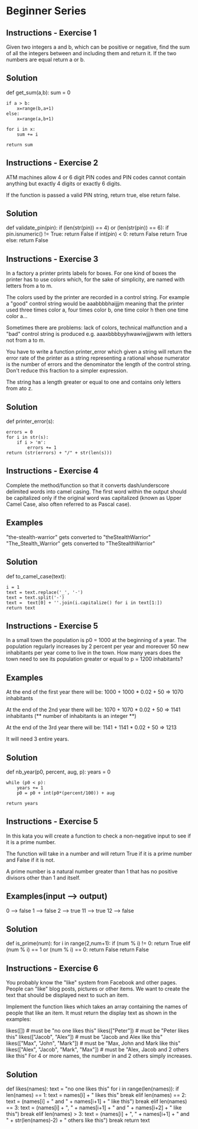 # Beginner Series 

## Instructions - Exercise 1

Given two integers a and b, which can be positive or negative, find the sum of all the integers between and including them and return it. 
If the two numbers are equal return a or b.

## Solution

def get_sum(a,b):
    sum = 0
   
    if a > b:
        x=range(b,a+1)
    else:
        x=range(a,b+1)

    for i in x:
        sum += i
        
    return sum

## Instructions - Exercise 2

ATM machines allow 4 or 6 digit PIN codes and PIN codes cannot contain anything but exactly 4 digits or exactly 6 digits.

If the function is passed a valid PIN string, return true, else return false.

## Solution

def validate_pin(pin):
    if (len(str(pin)) == 4) or (len(str(pin)) == 6):
        if pin.isnumeric() != True:
            return False
        if int(pin) < 0:
            return False
        return True
    else:
        return False
        
## Instructions - Exercise 3

In a factory a printer prints labels for boxes. For one kind of boxes the printer has to use colors which, for the sake of simplicity, are named with letters from a to m.

The colors used by the printer are recorded in a control string. For example a "good" control string would be aaabbbbhaijjjm meaning that the printer used three times color a, four times color b, one time color h then one time color a...

Sometimes there are problems: lack of colors, technical malfunction and a "bad" control string is produced e.g. aaaxbbbbyyhwawiwjjjwwm with letters not from a to m.

You have to write a function printer_error which given a string will return the error rate of the printer as a string representing a rational whose numerator is the number of errors and the denominator the length of the control string. Don't reduce this fraction to a simpler expression.

The string has a length greater or equal to one and contains only letters from ato z.

## Solution

def printer_error(s):

    errors = 0
    for i in str(s):
        if i > 'm':
            errors += 1
    return (str(errors) + "/" + str(len(s)))
    
## Instructions - Exercise 4

Complete the method/function so that it converts dash/underscore delimited words into camel casing. 
The first word within the output should be capitalized only if the original word was capitalized (known as Upper Camel Case, also often referred to as Pascal case).

## Examples

"the-stealth-warrior" gets converted to "theStealthWarrior"
"The_Stealth_Warrior" gets converted to "TheStealthWarrior"

## Solution

def to_camel_case(text):

    i = 1
    text = text.replace('_', '-')
    text = text.split('-')
    text =  text[0] + ''.join(i.capitalize() for i in text[1:])
    return text
    
## Instructions - Exercise 5

In a small town the population is p0 = 1000 at the beginning of a year. 
The population regularly increases by 2 percent per year and moreover 50 new inhabitants per year come to live in the town. 
How many years does the town need to see its population greater or equal to p = 1200 inhabitants?

## Examples

At the end of the first year there will be: 
1000 + 1000 * 0.02 + 50 => 1070 inhabitants

At the end of the 2nd year there will be: 
1070 + 1070 * 0.02 + 50 => 1141 inhabitants (** number of inhabitants is an integer **)

At the end of the 3rd year there will be:
1141 + 1141 * 0.02 + 50 => 1213

It will need 3 entire years.

## Solution

def nb_year(p0, percent, aug, p):
    years = 0
    
    while (p0 < p):
        years += 1
        p0 = p0 + int(p0*(percent/100)) + aug
    
    return years
   
## Instructions - Exercise 5

In this kata you will create a function to check a non-negative input to see if it is a prime number.

The function will take in a number and will return True if it is a prime number and False if it is not.

A prime number is a natural number greater than 1 that has no positive divisors other than 1 and itself.

## Examples(input --> output)
0 --> false
1 --> false
2 --> true
11 --> true
12 --> false

## Solution

 def is_prime(num):
    for i in range(2,num+1):
        if (num % i) != 0:
            return True
        elif (num % i) == 1 or (num % i) == 0:
            return False
    return False
    
  ## Instructions - Exercise 6
  
 You probably know the "like" system from Facebook and other pages. People can "like" blog posts, pictures or other items. 
 We want to create the text that should be displayed next to such an item.

Implement the function likes which takes an array containing the names of people that like an item. It must return the display text as shown in the examples:

likes([]) # must be "no one likes this"
likes(["Peter"]) # must be "Peter likes this"
likes(["Jacob", "Alex"]) # must be "Jacob and Alex like this"
likes(["Max", "John", "Mark"]) # must be "Max, John and Mark like this"
likes(["Alex", "Jacob", "Mark", "Max"]) # must be "Alex, Jacob and 2 others like this"
For 4 or more names, the number in and 2 others simply increases.
  
  ## Solution
  
  def likes(names):
    text = "no one likes this"
    for i in range(len(names)):
        if len(names) == 1:
            text = names[i] + " likes this"
            break
        elif len(names) == 2:
            text = (names[i] + " and " + names[i+1] + " like this")
            break
        elif len(names) == 3:
            text = (names[i] + ", " + names[i+1] + " and " + names[i+2] + " like this")
            break
        elif len(names) > 3:
            text = (names[i] + ", " + names[i+1] + " and " + str(len(names)-2) + " others like this")
            break
    return text
        
    
    

